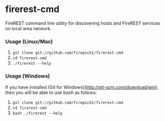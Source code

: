 firerest-cmd
===============

FireREST command line utility for discovering hosts and FireREST services on local area network.

### Usage (Linux/Mac)

1. `git clone git://github.com/firepick1/firerest-cmd`
2. `cd firerest-cmd`
3. `./firerest --help`

### Usage (Windows)
If you have installed (Git for Windows](http://git-scm.com/download/win), 
then you will be able to use _bash_ as follows:

1. `git clone git://github.com/firepick1/firerest-cmd`
2. `cd firerest-cmd`
3. `bash ./firerest --help`
